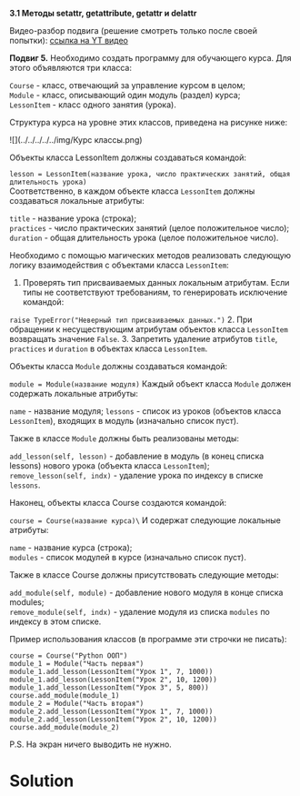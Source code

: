 **3.1 Методы __setattr__, __getattribute__, __getattr__ и __delattr__**

Видео-разбор подвига (решение смотреть только после
своей попытки): [ссылка на YT видео](https://youtu.be/7b8d5zqiiAM)

**Подвиг 5.** Необходимо создать программу для 
обучающего курса. Для этого объявляются три класса:

`Course` - класс, отвечающий за управление курсом в целом;\
`Module` - класс, описывающий один модуль (раздел) курса;\
`LessonItem` - класс одного занятия (урока).

Структура курса на уровне этих классов, приведена
на рисунке ниже:

![](../../../../../img/Курс классы.png)

Объекты класса LessonItem должны создаваться командой:

`lesson = LessonItem(название урока, число практических
занятий, общая длительность урока)`\
Соответственно, в каждом объекте класса `LessonItem`
должны создаваться локальные атрибуты:

`title` - название урока (строка);\
`practices` - число практических занятий (целое 
положительное число);\
`duration` - общая длительность урока (целое
положительное число).

Необходимо с помощью магических методов реализовать
следующую логику взаимодействия с объектами класса `LessonItem`:

1. Проверять тип присваиваемых данных локальным 
атрибутам. Если типы не соответствуют требованиям,
то генерировать исключение командой:

`raise TypeError("Неверный тип присваиваемых данных.")`
2. При обращении к несуществующим атрибутам объектов
класса `LessonItem` возвращать значение `False`.
3. Запретить удаление атрибутов `title`, `practices`
и `duration` в объектах класса `LessonItem`.

Объекты класса `Module` должны создаваться командой:

`module = Module(название модуля)`
Каждый объект класса `Module` должен содержать
локальные атрибуты:

`name` - название модуля;
`lessons` - список из уроков (объектов класса `LessonItem`), 
входящих в модуль (изначально список пуст).

Также в классе `Module` должны быть реализованы методы:

`add_lesson(self, lesson)` - добавление в модуль (в 
конец списка lessons) нового урока (объекта класса `LessonItem`);\
`remove_lesson(self, indx)` - удаление урока по индексу
в списке `lessons`.

Наконец, объекты класса Course создаются командой:

`course = Course(название курса)\`
И содержат следующие локальные атрибуты:

`name` - название курса (строка);\
`modules` - список модулей в курсе (изначально список пуст).

Также в классе Course должны присутствовать следующие методы:

`add_module(self, module)` - добавление нового модуля
в конце списка modules;\
`remove_module(self, indx)` - удаление модуля из списка 
`modules` по индексу в этом списке.

Пример использования классов (в программе эти строчки не писать):
```
course = Course("Python ООП")
module_1 = Module("Часть первая")
module_1.add_lesson(LessonItem("Урок 1", 7, 1000))
module_1.add_lesson(LessonItem("Урок 2", 10, 1200))
module_1.add_lesson(LessonItem("Урок 3", 5, 800))
course.add_module(module_1)
module_2 = Module("Часть вторая")
module_2.add_lesson(LessonItem("Урок 1", 7, 1000))
module_2.add_lesson(LessonItem("Урок 2", 10, 1200))
course.add_module(module_2)
```
P.S. На экран ничего выводить не нужно. 

# Solution

```

```
